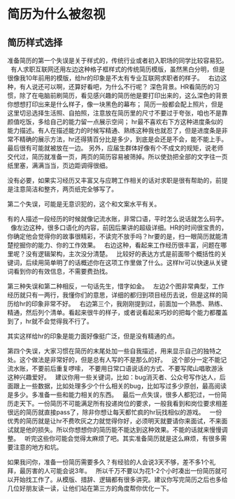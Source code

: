
# 简历为什么被忽视

## 简历样式选择

准备简历的第一个失误是关于样式的，传统行业或者初入职场的同学比较容易犯。
 
有人求职互联网还用左边这种格子框样式的传统简历模版，虽然黑白分明，但是很像我10年前用的模版，给hr的印象是不太有专业互联网求职者的样子。
 
右边这种，有人说还可以啊，还算好看吧，为什么不行呢？
深色背景。HR看简历的习惯，除了在电脑前刷简历，看见感兴趣的简历他是要打印出来的，这么深色的背景你想想打印出来是什么样子，像一块黑色的幕布；
简历一般都会配上照片，但是这里切忌选择生活照、自拍照，注意放在简历里的尺寸不要过于夸张，咱也不是靠颜值吃饭，多给自己的能力留一点展示空间；
hr最不喜欢右下方这种进度条似的能力描述。有人在描述能力的时候写精通、熟练这种我也就忍了，但是进度条是非常不精确的展示方法，hr还得猜百分比是多少，到底是会还是不会，能不能上手。最后很有可能就被放在一边。
另外，应届生群体好像有个不成文的规矩，说老师交代过，简历就准备一页，两页的简历容易被筛掉。所以使劲把全部的文字往一页纸里塞，满满当当，页边距调得很细。

没有必要，如果实习经历又丰富又与应聘工作相关的话对求职是很有帮助的，前提是注意简洁和整齐，两页纸完全够写了。

第二个失误，可能是无意识犯的，这个和文案水平有关。

有的人描述一段经历的时候就像记流水账，非常口语，平时怎么说话就怎么码字。
 
像左边这种，很多口语化的内容，前因后果讲的超级详细。HR的时间很宝贵的，你确定他会觉得你的故事很精彩，不读完不放手吗？hr要的是，扫一眼简历就能清楚挖掘你的能力、你的工作效果。
 
右边这种，看起来工作经历很丰富，问题在哪里呢？没有逻辑架构，主次没分清楚。
 
比较好的表达方式是前面带个概括性的关键词，后续用简单明了的话概述你在这项工作里做了什么。这样hr可以快速从关键词看到你的有效信息，不需要费劲找。
 


第三种失误和第二种相反，一句话先生，惜字如金。
 
左边2个图非常典型，工作经历就只有一两行，我懂你们的意思，详细的都归到项目经历去说，但是这样的简历给hr的印象非常不好。
 
右边第三个，我刚刚提到过，前面加一个熟悉、熟练、精通，然后列个清单。看起来很牛的样子，或者说看起来巧妙的把每个能力都覆盖到了，hr就不会觉得我不行了。

其实这样给hr的印象是能力面好像挺广泛，但是没有精通的点。


第四个失误，大家习惯在简历的末尾处加一些自我描述，用来显示自己的独特之处。这个做法是非常好的，但是总有人写的不是那么的好。
 
这个部分一定不能记流水账，不要前后重复啰嗦， 不要用日常口语说话的方式、不要写爬山唱歌游泳这种兴趣爱好。
 
建议你用一些关键词，比如：bug消灭者、公众号写作达人，后面跟上一些数据，比如处理多少个什么相关的bug，比如写过多少原创，最高阅读是多少。多准备一些和能力相关的东西。
 
最后一点失误，很多人都犯过，一份简历走天下。一份简历不可能满足所有投递岗位的要求，一般我看到和岗位要求相差很远的简历就直接pass了，除非你想让每天都忙疯的hr玩找相似的游戏。
 
一份优秀的简历就是让hr不费吹灰之力就觉得你好，必须明天就要请你来面试，不来面试就是他的损失。所以你想想你的简历能不能达到这种效果。不能的话就来慢慢调整。
 
听完这些你可能会觉得太麻烦了吧。其实准备简历就是这么麻烦，有很多需要注意的地方和坑。

如果我问你，准备一份简历需要多久？有经验的人会说3天不够，差不多1个礼拜，最厉害的人可能会说3年。
 
所以千万不要以为花1-2个小时凑出一份简历就可以开始找工作了。从模版、措辞、逻辑都有很多讲究。建议你写完简历之后也多给几位好朋友读一读，让他们站在第三方的角度帮你优化一下。